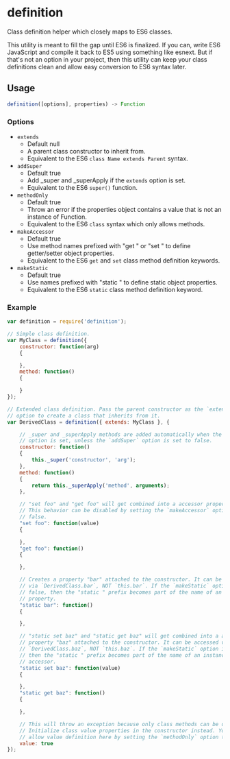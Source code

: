 definition
==========

Class definition helper which closely maps to ES6 classes.

This utility is meant to fill the gap until ES6 is finalized. If you can, write
ES6 JavaScript and compile it back to ES5 using something like esnext. But if
that's not an option in your project, then this utility can keep your class
definitions clean and allow easy conversion to ES6 syntax later.

Usage
-----

```js
definition([options], properties) -> Function
```

### Options
* `extends`
	* Default null
	* A parent class constructor to inherit from.
	* Equivalent to the ES6 `class Name extends Parent` syntax.
* `addSuper`
	* Default true
	* Add _super and _superApply if the `extends` option is set.
	* Equivalent to the ES6 `super()` function.
* `methodOnly`
	* Default true
	* Throw an error if the properties object contains a value that is not an
	instance of Function.
	* Equivalent to the ES6 `class` syntax which only allows methods.
* `makeAccessor`
	* Default true
	* Use method names prefixed with "get " or "set " to define getter/setter
	object properties.
	* Equivalent to the ES6 `get` and `set` class method definition keywords.
* `makeStatic`
	* Default true
	* Use names prefixed with "static " to define static object properties.
	* Equivalent to the ES6 `static` class method definition keyword.

### Example

```js
var definition = require('definition');

// Simple class definition.
var MyClass = definition({
	constructor: function(arg)
	{

	},
	method: function()
	{

	}
});

// Extended class definition. Pass the parent constructor as the `extends`
// option to create a class that inherits from it.
var DerivedClass = definition({ extends: MyClass }, {

	// _super and _superApply methods are added automatically when the extends
	// option is set, unless the `addSuper` option is set to false.
	constructor: function()
	{
		this._super('constructor', 'arg');
	},
	method: function()
	{
		return this._superApply('method', arguments);
	},

	// "set foo" and "get foo" will get combined into a accessor property "foo".
	// This behavior can be disabled by setting the `makeAccessor` option to
	// false.
	"set foo": function(value)
	{

	},
	"get foo": function()
	{

	},

	// Creates a property "bar" attached to the constructor. It can be accessed
	// via `DerivedClass.bar`, NOT `this.bar`. If the `makeStatic` option is
	// false, then the "static " prefix becomes part of the name of an instance
	// property.
	"static bar": function()
	{

	},

	// "static set baz" and "static get baz" will get combined into a accessor
	// property "baz" attached to the constructor. It can be accessed via
	// `DerivedClass.baz`, NOT `this.baz`. If the `makeStatic` option is false,
	// then the "static " prefix becomes part of the name of an instance
	// accessor.
	"static set baz": function(value)
	{

	},
	"static get baz": function()
	{

	},

	// This will throw an exception because only class methods can be defined.
	// Initialize class value properties in the constructor instead. You can
	// allow value definition here by setting the `methodOnly` option to false.
	value: true
});
```